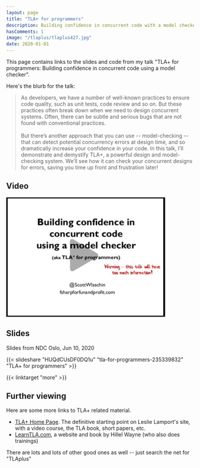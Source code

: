 ```yaml
---
layout: page
title: "TLA+ for programmers"
description: Building confidence in concurrent code with a model checker
hasComments: 1
image: "/tlaplus/tlaplus427.jpg"
date: 2020-01-01
---
```


This page contains links to the slides and code from my talk "TLA+ for programmers: Building confidence in concurrent code using a model checker".

Here's the blurb for the talk:

> As developers, we have a number of well-known practices to ensure code quality,
> such as unit tests, code review and so on. But these practices often break down
> when we need to design concurrent systems. Often, there can be subtle and serious
> bugs that are not found with conventional practices.
> \
> \
> But there’s another approach that you can use -- model-checking -- that can detect
> potential concurrency errors at design time, and so dramatically increase your
> confidence in your code. In this talk, I’ll demonstrate and demystify TLA+,
> a powerful design and model-checking system. We’ll see how it can check your
> concurrent designs for errors, saving you time up front and frustration later!


## Video

[![Video from NDC Oslo, Jun 10, 2020](tlaplus427.jpg)](https://www.youtube.com/watch?v=tqwcz-Yt9gQ)

## Slides

Slides from NDC Oslo, Jun 10, 2020

{{< slideshare "HUQdCUsDF0DQ1u" "tla-for-programmers-235339832" "TLA+ for programmers" >}}

{{< linktarget "more" >}}

## Further viewing

Here are some more links to TLA+ related material.


* [TLA+ Home Page](https://lamport.azurewebsites.net/tla/tla.html). The definitive starting point on Leslie Lamport's site, with a video course, the TLA book, short papers, etc.
* [LearnTLA.com](http://www.learntla.com/), a website and book by Hillel Wayne (who also does trainings)

There are lots and lots of other good ones as well -- just search the net for "TLAplus"

